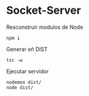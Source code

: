 

# Socket-Server

Resconstruir modulos de Node
```
npm i
```

Generar eñ DIST
```
tsc -w
```

Ejecutar servidor
```
nodemon dist/
node dist/
```
